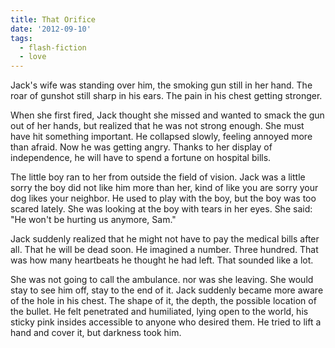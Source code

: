 ```yaml
---
title: That Orifice
date: '2012-09-10'
tags:
  - flash-fiction
  - love
---
```


Jack's wife was standing over him, the smoking gun still in her hand. The roar
of gunshot still sharp in his ears. The pain in his chest getting stronger.

<!-- truncate -->

When she first fired, Jack thought she missed and wanted to smack the gun out of
her hands, but realized that he was not strong enough. She must have hit
something important. He collapsed slowly, feeling annoyed more than afraid. Now
he was getting angry. Thanks to her display of independence, he will have to
spend a fortune on hospital bills.

The little boy ran to her from outside the field of vision. Jack was a little
sorry the boy did not like him more than her, kind of like you are sorry your
dog likes your neighbor. He used to play with the boy, but the boy was too
scared lately. She was looking at the boy with tears in her eyes. She said: "He
won't be hurting us anymore, Sam."

Jack suddenly realized that he might not have to pay the medical bills after
all. That he will be dead soon. He imagined a number. Three hundred. That was
how many heartbeats he thought he had left. That sounded like a lot.

She was not going to call the ambulance. nor was she leaving. She would stay to
see him off, stay to the end of it. Jack suddenly became more aware of the hole
in his chest. The shape of it, the depth, the possible location of the bullet.
He felt penetrated and humiliated, lying open to the world, his sticky pink
insides accessible to anyone who desired them. He tried to lift a hand and cover
it, but darkness took him.
